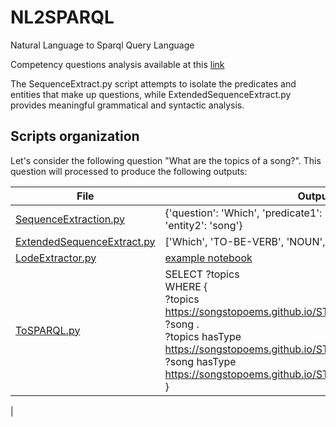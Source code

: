 # NL2SPARQL
Natural Language to Sparql Query Language

Competency questions analysis available at this [link](https://docs.google.com/spreadsheets/d/1KJ0Jx0Jem_frTjoJt80ZCkbYefHMMwLnNWUb-pid3Ys/edit#gid=0)

The SequenceExtract.py script attempts to isolate the predicates and entities that make up questions, while ExtendedSequenceExtract.py provides meaningful grammatical and syntactic analysis. 

## Scripts organization

Let's consider the following question "What are the topics of a song?". This question will processed to produce the following outputs:

| **File**   | **Output**                                                                                 |
| ---------- | ------------------------------------------------------------------------------------------ |
| [SequenceExtraction.py](https://github.com/Sebastiano-G/NL2SPARQL/blob/main/SequenceExtraction.py) |{'question': 'Which', 'predicate1': 'are', 'entity1': 'topics', 'entity2': 'song'}|
| [ExtendedSequenceExtract.py](https://github.com/Sebastiano-G/NL2SPARQL/blob/main/ExtendedSequenceExtract.py) |['Which', 'TO-BE-VERB', 'NOUN', 'of', 'NOUN'] |            
| [LodeExtractor.py](https://github.com/Sebastiano-G/NL2SPARQL/blob/main/LodeExtractor.py)| [example notebook](https://github.com/Sebastiano-G/NL2SPARQL/blob/main/Parsing%20OWL%20ontology.ipynb)|
| [ToSPARQL.py](https://github.com/Sebastiano-G/NL2SPARQL/blob/main/ToSPARQL.py) |  SELECT ?topics <br> WHERE { <br> ?topics <https://songstopoems.github.io/STOP/stopfinal.owl#appears_in> ?song . <br> ?topics hasType <https://songstopoems.github.io/STOP/stopfinal.owl#Topic> . <br> ?song hasType <https://songstopoems.github.io/STOP/stopfinal.owl#Song> . <br> }                         
|
